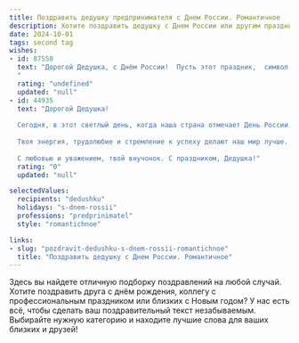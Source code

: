 ```yaml
---
title: Поздравить дедушку предпринимателя с Днем России. Романтичное
description: Хотите поздравить дедушку с Днем России или другим праздником? Наш ИИ создаст незабываемое поздравление, а вы обязательно выделитесь среди других.  
date: 2024-10-01
tags: second tag
wishes:
- id: 87558
  text: "Дорогой Дедушка, с Днём России!  Пусть этот праздник,  символ нашей великой страны, наполнит твою жизнь таким же величием и силой, какой ты наполняешь наш мир своей  предпринимательской энергией и теплом сердца.  Ты – опора нашей семьи,  настоящий герой,  и  моя любовь к тебе безгранична, как просторы нашей Родины.  Будь счастлив, любим и здоров!
  "
  rating: "undefined"
  updated: "null"
- id: 44935
  text: "Дорогой Дедушка!
  
  Сегодня, в этот светлый день, когда наша страна отмечает День России, хочу поздравить тебя с этим замечательным праздником! Ты всегда был образцом мудрости и стойкости, и твоя предпринимательская жилка вдохновляет всех нас.
  
  Твоя энергия, трудолюбие и стремление к успеху делают наш мир лучше. Я горжусь тем, что у меня есть такой Дедушка, который не только строит свой бизнес, но и создает гармонию вокруг себя. Пусть в душе твоей всегда светит солнечный день, а каждый новый проект приносит радость и удовлетворение.
  
  С любовью и уважением, твой внучонок. С праздником, Дедушка!"
  rating: "0"
  updated: "null"

selectedValues:
  recipients: "dedushku"
  holidays: "s-dnem-rossii"
  professions: "predprinimatel"
  style: "romantichnoe"

links:
- slug: "pozdravit-dedushku-s-dnem-rossii-romantichnoe"
  title: "Поздравить дедушку с Днем России. Романтичное"
---
```


Здесь вы найдете отличную подборку поздравлений на любой случай. 
Хотите поздравить друга с днём рождения, коллегу с профессиональным праздником или близких с Новым годом? У нас есть всё, чтобы сделать ваш поздравительный текст незабываемым. Выбирайте нужную категорию и находите лучшие слова для ваших близких и друзей!
